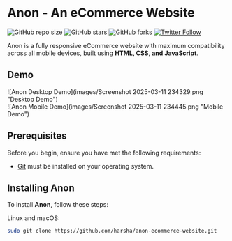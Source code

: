 # Anon - An eCommerce Website

![GitHub repo size](https://img.shields.io/github/repo-size/harsha/anon-ecommerce-website)
![GitHub stars](https://img.shields.io/github/stars/harsha/anon-ecommerce-website?style=social)
![GitHub forks](https://img.shields.io/github/forks/harsha/anon-ecommerce-website?style=social)
[![Twitter Follow](https://img.shields.io/twitter/follow/harsha?style=social)](https://twitter.com/intent/follow?screen_name=harsha)

Anon is a fully responsive eCommerce website with maximum compatibility across all mobile devices, built using **HTML, CSS, and JavaScript**.

## Demo

![Anon Desktop Demo](images/Screenshot 2025-03-11 234329.png "Desktop Demo")  
![Anon Mobile Demo](images/Screenshot 2025-03-11 234445.png "Mobile Demo")

## Prerequisites

Before you begin, ensure you have met the following requirements:

* [Git](https://git-scm.com/downloads "Download Git") must be installed on your operating system.

## Installing Anon

To install **Anon**, follow these steps:

Linux and macOS:

```bash
sudo git clone https://github.com/harsha/anon-ecommerce-website.git
